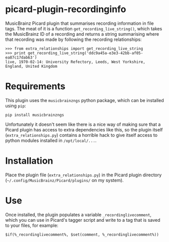 # picard-plugin-recordinginfo
MusicBrainz Picard plugin that summarises recording information in file tags. The meat of it is a function `get_recording_live_string()`, which takes the MusicBrainz ID of a recording and returns a string summarising where that recording was made by following the recording relationships:
```
>>> from extra_relationships import get_recording_live_string
>>> print get_recording_live_string('ddc9a45a-e3e3-42bb-af05-ea87c17dab63')
live, 1970-02-14: University Refectory, Leeds, West Yorkshire, England, United Kingdom
```

# Requirements
This plugin uses the `musicbrainzngs` python package, which can be installed using `pip`:
```
pip install musicbrainzngs
```
Unfortunately it doesn't seem like there is a nice way of making sure that a Picard plugin has access to extra dependencies like this, so the plugin itself (`extra_relationships.py`) contains a horrible hack to give itself access to python modules installed in `/opt/local/...`.

# Installation
Place the plugin file (`extra_relationships.py`) in the Picard plugin directory (`~/.config/MusicBrainz/Picard/plugins/` on my system).

# Use
Once installed, the plugin populates a variable `_recordinglivecomment`, which  you can use in Picard's tagger script and write to a tag that is saved to your files, for example:
```
$if(%_recordinglivecomment%, $set(comment, %_recordinglivecomment%))
 ```
